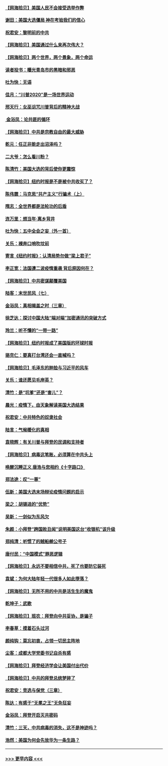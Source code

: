 #### [【网海拾贝】美国人民不会接受选举作弊](../pages/nsc993/n12528850.md?t=11070251) 
#### [谢田：美国大选僵局 神在考验我们的信心](../pages/nsc993/n12527932.md?t=11070251) 
#### [祝君安：黎明前的中共](../pages/nsc993/n12524071.md?t=11070251) 
#### [【网海拾贝】美国通过什么来再次伟大？](../pages/nsc993/n12523844.md?t=11070251) 
#### [【网海拾贝】两个世界，两个景象，两个命运](../pages/nsc993/n12521419.md?t=11070251) 
#### [读者投书：曝光青岛市的黑暗和邪恶](../pages/nsc993/n12520988.md?t=11070251) 
#### [吐为快：无语](../pages/nsc993/n12518588.md?t=11070251) 
#### [佳月：“川普2020”是一场世界运动](../pages/nsc993/n12518581.md?t=11070251) 
#### [邢天行：女巫诅咒川普背后的精神大战](../pages/nsc993/n12517257.md?t=11070251) 
#### [ 金浴凤：论共匪的循环](../pages/nsc993/n12517133.md?t=11070251) 
#### [【网海拾贝】中共是宗教自由的最大威胁](../pages/nsc993/n12516879.md?t=11070251) 
#### [乾元：任正非能走出沼泽吗？](../pages/nsc993/n12515831.md?t=11070251) 
#### [二大爷：怎么看川粉？](../pages/nsc993/n12515820.md?t=11070251) 
#### [陈清竹：美国大选的背后使你更震惊](../pages/nsc993/n12515589.md?t=11070251) 
#### [【网海拾贝】纽约时报是不是被中共收买了？](../pages/nsc993/n12515122.md?t=11070251) 
#### [陈伟霆：马克思“共产主义”行骗术（上）](../pages/nsc993/n12510217.md?t=11070251) 
#### [隋志：全世界都是法轮功的后盾](../pages/nsc993/n12510636.md?t=11070251) 
#### [连万里：想当年‧离乡背井](../pages/nsc993/n12510623.md?t=11070251) 
#### [吐为快：五中全会之妄（外一首）](../pages/nsc993/n12510470.md?t=11070251) 
#### [关乐：裸奔口哨吹坟前](../pages/nsc993/n12510403.md?t=11070251) 
#### [寄言《纽约时报》：认清局势勿做“梁上君子”](../pages/nsc993/n12510042.md?t=11070251) 
#### [李正宽：法国遭二波疫情重袭 背后原因何在？](../pages/nsc993/n12509971.md?t=11070251) 
#### [【网海拾贝】中共密谋颠覆美国](../pages/nsc993/n12509816.md?t=11070251) 
#### [陆客：末世民风（七）](../pages/nsc993/n12507822.md?t=11070251) 
#### [金浴凤：真相揭盖之时（三章）](../pages/nsc993/n12507804.md?t=11070251) 
#### [徐芝达：探讨中国大陆“端对端”加密通讯的突破方式](../pages/nsc993/n12507682.md?t=11070251) 
#### [玲兰：听不懂的“一带一路”](../pages/nsc993/n12507669.md?t=11070251) 
#### [【网海拾贝】纽约时报成了美国版的环球时报](../pages/nsc993/n12507053.md?t=11070251) 
#### [骆克仁：要真打台湾还会一直喊吗？](../pages/nsc993/n12506843.md?t=11070251) 
#### [【网海拾贝】毛泽东的肿脸与习近平的风车](../pages/nsc993/n12504537.md?t=11070251) 
#### [关乐：谁还愿见毛岸英？](../pages/nsc993/n12503866.md?t=11070251) 
#### [清竹：是“坑爹”还是“害儿”？](../pages/nsc993/n12503034.md?t=11070251) 
#### [晨光：疫情下，由天象解读美国大选结果](../pages/nsc993/n12502536.md?t=11070251) 
#### [祝君安：中共特色的奴隶社会](../pages/nsc993/n12501529.md?t=11070251) 
#### [陆言：气候暖化的真相](../pages/nsc993/n12501183.md?t=11070251) 
#### [袁晓辉：有关川普与拜登的民调和支持者](../pages/nsc993/n12500433.md?t=11070251) 
#### [【网海拾贝】病毒这笔账，必须算在中共头上](../pages/nsc993/n12500320.md?t=11070251) 
#### [唤醒沉睡正义 唐浩与您相约《十字路口》](../pages/nsc993/n12497980.md?t=11070251) 
#### [郑法途：叹“一尊”](../pages/nsc993/n12498837.md?t=11070251) 
#### [伍新：美国大选末场辩论疫情问题的启示](../pages/nsc993/n12498829.md?t=11070251) 
#### [梁之：胡锡进的“优势”](../pages/nsc993/n12498780.md?t=11070251) 
#### [吴新：一剑似为东风欠](../pages/nsc993/n12498772.md?t=11070251) 
#### [朱颜：小拜登“跨国败丑闻”说明美国这台“收银机”该升级](../pages/nsc993/n12498731.md?t=11070251) 
#### [郑纯清：听惯了的贼船艄公号子](../pages/nsc993/n12498721.md?t=11070251) 
#### [唐付民：“中国模式”罪恶逻辑](../pages/nsc993/n12498310.md?t=11070251) 
#### [【网海拾贝】永远不要相信中共，死了也要防它装死](../pages/nsc993/n12498162.md?t=11070251) 
#### [袁斌：为何大陆年轻一代很多人如此堕落？](../pages/nsc993/n12495696.md?t=11070251) 
#### [【网海拾贝】无所不用的中共是活生生的魔鬼](../pages/nsc993/n12495621.md?t=11070251) 
#### [乾坤子：武歌](../pages/nsc993/n12493391.md?t=11070251) 
#### [【网海拾贝】班农：拜登向中共妥协，是骗子](../pages/nsc993/n12492877.md?t=11070251) 
#### [李春草：摸着石头过河](../pages/nsc993/n12491121.md?t=11070251) 
#### [颜纯钩：莫忘初衷，占领一切民主阵地](../pages/nsc993/n12490965.md?t=11070251) 
#### [尘客：成都大学党委书记自杀有感](../pages/nsc993/n12490950.md?t=11070251) 
#### [【网海拾贝】拜登经济学会让美国付出代价](../pages/nsc993/n12489662.md?t=11070251) 
#### [【网海拾贝】中共的拜登总统梦碎了](../pages/nsc993/n12487896.md?t=11070251) 
#### [祝君安：竞选与保党（三章）](../pages/nsc993/n12487258.md?t=11070251) 
#### [陈达：有感于“无冕之王”无免狂妄](../pages/nsc993/n12485133.md?t=11070251) 
#### [金浴凤：拜登开启灭共密码](../pages/nsc993/n12485125.md?t=11070251) 
#### [清竹：三天，中共病毒的消失，这不是神迹吗？](../pages/nsc993/n12485027.md?t=11070251) 
#### [浩然：美国为何会先放华为一条生路？](../pages/nsc993/n12484997.md?t=11070251) 

----
#### [ >>> 更早内容 <<< ](../indexes/nsc993-earlier.md)
